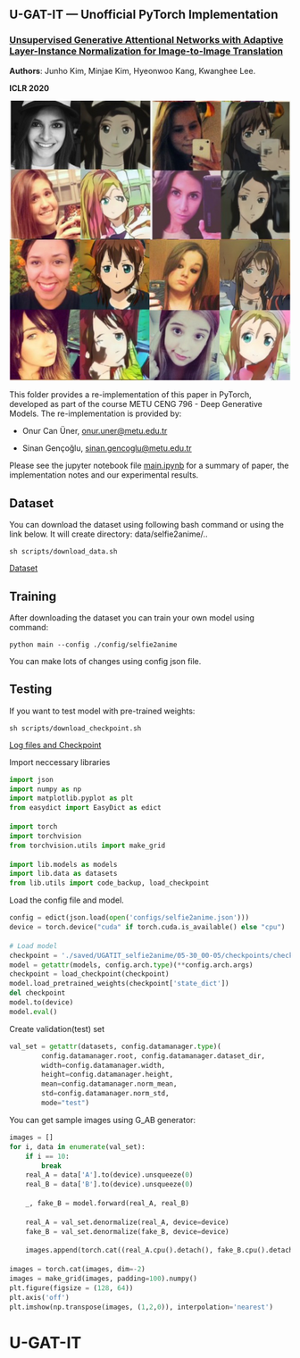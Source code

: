 ## U-GAT-IT &mdash; Unofficial PyTorch Implementation
### [Unsupervised Generative Attentional Networks with Adaptive Layer-Instance Normalization for Image-to-Image Translation](https://arxiv.org/abs/1907.10830)

**Authors**: Junho Kim, Minjae Kim, Hyeonwoo Kang, Kwanghee Lee.

**ICLR 2020**

<div align="center">
  <img src="images/image.png">
</div>

This folder provides a re-implementation of this paper in PyTorch, developed as part of the course METU CENG 796 - Deep Generative Models. The re-implementation is provided by:

* Onur Can Üner, onur.uner@metu.edu.tr 

* Sinan Gençoğlu, sinan.gencoglu@metu.edu.tr

Please see the jupyter notebook file [main.ipynb](main.ipynb) for a summary of paper, the implementation notes and our experimental results.

## Dataset

You can download the dataset using following bash command or using the link below. It will create directory: data/selfie2anime/..

```
sh scripts/download_data.sh
```
[Dataset](https://drive.google.com/file/d/1xOWj1UVgp6NKMT3HbPhBbtq2A4EDkghF/view)


## Training

After downloading the dataset you can train your own model using command:

```
python main --config ./config/selfie2anime
```

You can make lots of changes using config json file. 

## Testing

If you want to test model with pre-trained weights:

```
sh scripts/download_checkpoint.sh
```
[Log files and Checkpoint](https://drive.google.com/file/d/12rsi3jNxflYBiyctn6ipNu2Tdh2WA_SZ/view)

Import neccessary libraries
```python
import json
import numpy as np
import matplotlib.pyplot as plt
from easydict import EasyDict as edict

import torch
import torchvision
from torchvision.utils import make_grid

import lib.models as models
import lib.data as datasets
from lib.utils import code_backup, load_checkpoint
```

Load the config file and model.

```python
config = edict(json.load(open('configs/selfie2anime.json')))
device = torch.device("cuda" if torch.cuda.is_available() else "cpu")

# Load model
checkpoint = './saved/UGATIT_selfie2anime/05-30_00-05/checkpoints/checkpoint-epoch42.pth'
model = getattr(models, config.arch.type)(**config.arch.args)
checkpoint = load_checkpoint(checkpoint)
model.load_pretrained_weights(checkpoint['state_dict'])
del checkpoint
model.to(device)
model.eval()
```

Create validation(test) set

```python
val_set = getattr(datasets, config.datamanager.type)(
        config.datamanager.root, config.datamanager.dataset_dir,
        width=config.datamanager.width,
        height=config.datamanager.height,
        mean=config.datamanager.norm_mean,
        std=config.datamanager.norm_std,
        mode="test")
```

You can get sample images using G_AB generator:

```python
images = []
for i, data in enumerate(val_set):
    if i == 10:
        break
    real_A = data['A'].to(device).unsqueeze(0)
    real_B = data['B'].to(device).unsqueeze(0)

    _, fake_B = model.forward(real_A, real_B)
    
    real_A = val_set.denormalize(real_A, device=device)
    fake_B = val_set.denormalize(fake_B, device=device)

    images.append(torch.cat((real_A.cpu().detach(), fake_B.cpu().detach()), dim=-1))
    
images = torch.cat(images, dim=-2)
images = make_grid(images, padding=100).numpy()
plt.figure(figsize = (128, 64))
plt.axis('off')
plt.imshow(np.transpose(images, (1,2,0)), interpolation='nearest')

```

# U-GAT-IT
